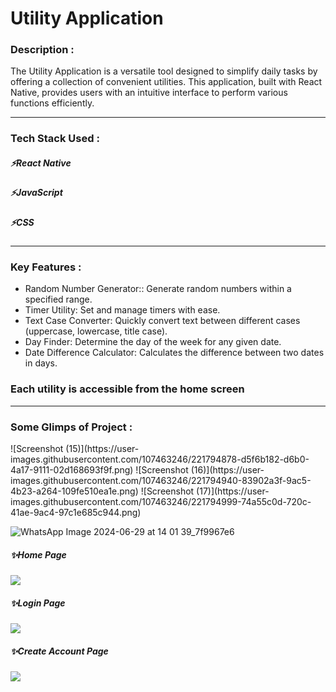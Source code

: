 
 <h1>Utility Application</h1>

 <h3>Description :</h3>
 The Utility Application is a versatile tool designed to simplify daily tasks by offering a collection of convenient utilities. This application, built with React Native, provides users with an intuitive
 interface to perform various functions efficiently.
 
 ---

<h3>Tech Stack Used :</h3>
<h5>⚡React Native</h5>
<h5>⚡JavaScript</h5>
<h5>⚡CSS</h5>

---

<h3> Key Features :</h3>

- Random Number Generator:: Generate random numbers within a specified range.
- Timer Utility: Set and manage timers with ease.
- Text Case Converter: Quickly convert text between different cases (uppercase, lowercase, title case).
- Day Finder: Determine the day of the week for any given date.
- Date Difference Calculator: Calculates the difference between two dates in days.

<h3> Each utility is accessible from the home screen </h3>

---

 <h3>Some Glimps of Project :</h3>
![Screenshot (15)](https://user-images.githubusercontent.com/107463246/221794878-d5f6b182-d6b0-4a17-9111-02d168693f9f.png)
![Screenshot (16)](https://user-images.githubusercontent.com/107463246/221794940-83902a3f-9ac5-4b23-a264-109fe510ea1e.png)
![Screenshot (17)](https://user-images.githubusercontent.com/107463246/221794999-74a55c0d-720c-41ae-9ac4-97c1e685c944.png)

![WhatsApp Image 2024-06-29 at 14 01 39_7f9967e6](https://github.com/rajeshranjan22/Stan/assets/107463246/97150fa4-14a0-44f3-8c72-eee029cc3e19)

 


<h5>✨Home Page</h5>
<img src="![WhatsApp Image 2024-06-29 at 14 01 39_7f9967e6](https://github.com/rajeshranjan22/Stan/assets/107463246/5e0cfe2f-7845-41ab-bbb9-c62a3ee8e996)
"/>

<h5>✨Login Page</h5>
<img src="https://user-images.githubusercontent.com/107463246/221794940-83902a3f-9ac5-4b23-a264-109fe510ea1e.png"/>

<h5>✨Create Account Page</h5>
<img src="https://user-images.githubusercontent.com/107463246/221794999-74a55c0d-720c-41ae-9ac4-97c1e685c944.png"/>


